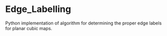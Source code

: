 # Edge_Labelling
Python implementation of algorithm for determining the proper edge labels for planar cubic maps.
